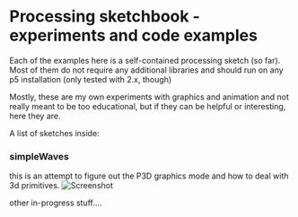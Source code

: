 Processing sketchbook - experiments and code examples
=====================================================


Each of the examples here is a self-contained processing sketch (so far).
Most of them do not require any additional libraries and should run on any p5 installation (only tested with 2.x, though)

Mostly, these are my own experiments with graphics and animation and not really meant to be too educational, but if they can be helpful or interesting, here they are.

A list of sketches inside:

### simpleWaves ###
this is an attempt to figure out the P3D graphics mode and how to deal with 3d primitives.
![Screenshot](http://i.imgur.com/BAQJ8yW.gif)

other in-progress stuff....